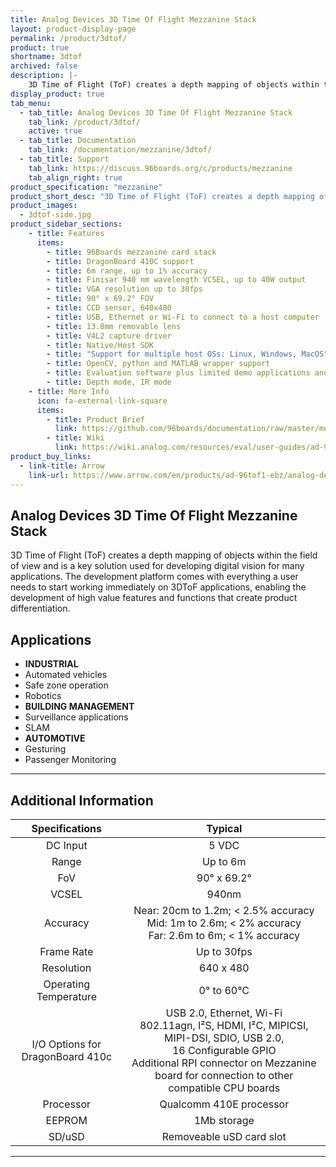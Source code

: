 ```yaml
---
title: Analog Devices 3D Time Of Flight Mezzanine Stack
layout: product-display-page
permalink: /product/3dtof/
product: true
shortname: 3dtof
archived: false
description: |-
    3D Time of Flight (ToF) creates a depth mapping of objects within the field of view and is a key solution used for developing digital vision for many applications.
display_product: true
tab_menu:
  - tab_title: Analog Devices 3D Time Of Flight Mezzanine Stack
    tab_link: /product/3dtof/
    active: true
  - tab_title: Documentation
    tab_link: /documentation/mezzanine/3dtof/
  - tab_title: Support
    tab_link: https://discuss.96boards.org/c/products/mezzanine
    tab_align_right: true
product_specification: "mezzanine"
product_short_desc: "3D Time of Flight (ToF) creates a depth mapping of objects within the field of view and is a key solution used for developing digital vision for many applications."
product_images:
  - 3dtof-side.jpg
product_sidebar_sections:
    - title: Features
      items:
        - title: 96Boards mezzanine card stack
        - title: DragonBoard 410C support
        - title: 6m range, up to 1% accuracy
        - title: Finisar 940 nm wavelength VCSEL, up to 40W output
        - title: VGA resolution up to 30fps
        - title: 90° x 69.2° FOV
        - title: CCD sensor, 640x480
        - title: USB, Ethernet or Wi-Fi to connect to a host computer
        - title: 13.8mm removable lens
        - title: V4L2 capture driver
        - title: Native/Host SDK
        - title: "Support for multiple host OSs: Linux, Windows, MacOS"
        - title: OpenCV, python and MATLAB wrapper support
        - title: Evaluation software plus limited demo applications and algorithms included
        - title: Depth mode, IR mode
    - title: More Info
      icon: fa-external-link-square
      items:
        - title: Product Brief
          link: https://github.com/96boards/documentation/raw/master/mezzanine/3dtof/files/3dtof-brief.pdf
        - title: Wiki
          link: https://wiki.analog.com/resources/eval/user-guides/ad-96tof1-ebz
product_buy_links:
  - link-title: Arrow
    link-url: https://www.arrow.com/en/products/ad-96tof1-ebz/analog-devices
---
```


## Analog Devices 3D Time Of Flight Mezzanine Stack

3D Time of Flight (ToF) creates a depth mapping of objects within the field of view and is a key solution used for developing digital vision for many applications. The development platform comes with everything a user needs to start working immediately on 3DToF applications, enabling the development of high value features and functions that create product differentiation.

## Applications

- **INDUSTRIAL**
 - Automated vehicles
 - Safe zone operation
 - Robotics
- **BUILDING MANAGEMENT**
 - Surveillance applications
 - SLAM
- **AUTOMOTIVE**
 - Gesturing
 - Passenger Monitoring

***

## Additional Information

| Specifications | Typical           |
|:--------------:|:-----------------:|
| DC Input       | 5 VDC             |
| Range          | Up to 6m          |
| FoV            | 90° x 69.2°       |
| VCSEL          | 940nm             |
| Accuracy       | Near: 20cm to 1.2m; < 2.5% accuracy <br> Mid: 1m to 2.6m; < 2% accuracy <br> Far: 2.6m to 6m; < 1% accuracy |
| Frame Rate     | Up to 30fps       |
| Resolution     | 640 x 480         |
| Operating Temperature | 0° to 60°C |
| I/O Options for DragonBoard 410c | USB 2.0, Ethernet, Wi-Fi <br> 802.11agn, I²S, HDMI, I²C, MIPICSI, MIPI-DSI, SDIO, USB 2.0, <br> 16 Configurable GPIO <br> Additional RPI connector on Mezzanine board for connection to other compatible CPU boards |
| Processor | Qualcomm 410E processor |
| EEPROM | 1Mb storage |
| SD/uSD | Removeable uSD card slot |

***
